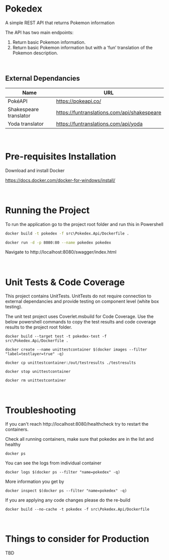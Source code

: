# Pokedex
 A simple REST API that returns Pokemon information

 The API has two main endpoints:
1. Return basic Pokemon information.
2. Return basic Pokemon information but with a ‘fun’ translation of the Pokemon description.

<br />

## External Dependancies

| Name   | URL   |
| ------ | ------ |
|PokéAPI | https://pokeapi.co/ |
|Shakespeare translator | https://funtranslations.com/api/shakespeare |
|Yoda translator | https://funtranslations.com/api/yoda |

<br />

# Pre-requisites Installation

Download and install Docker

https://docs.docker.com/docker-for-windows/install/

<br />

# Running the Project
To run the application go to the project root folder and run this in Powershell

```sh
docker build -t pokedex -f src\Pokedex.Api/Dockerfile .
```

```sh
docker run -d -p 8080:80 --name pokedex pokedex
```
Navigate to http://localhost:8080/swagger/index.html

<br />

# Unit Tests & Code Coverage
This project contains UnitTests. UnitTests do not require connection to external dependancies and provide testing on component level (white box testing). 

The unit test project uses Coverlet.msbuild for Code Coverage. Use the below powershell commands to copy the test results and code coverage results to the project root folder.

```
docker build --target test -t pokedex-test -f src\Pokedex.Api/Dockerfile .
```

```
docker create --name unittestcontainer $(docker images --filter "label=testlayer=true" -q)
```
```
docker cp unittestcontainer:/out/testresults ./testresults
```
```
docker stop unittestcontainer
```
```
docker rm unittestcontainer
```

<br />

# Troubleshooting
If you can't reach http://localhost:8080/healthcheck try to restart the containers.

Check all running containers, make sure that pokedex are in the list and healthy
```
docker ps
```
You can see the logs from individual container
```
docker logs $(docker ps --filter "name=pokedex" -q)
```
More information you get by
```
docker inspect $(docker ps --filter "name=pokedex" -q)
```
If you are applying any code changes please do the re-build
```
docker build --no-cache -t pokedex -f src\Pokedex.Api/Dockerfile 
```
<br />

# Things to consider for Production

TBD